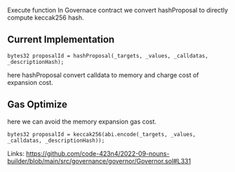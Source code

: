 Execute function In Governace contract we convert hashProposal to directly compute keccak256 hash.

## Current Implementation 

```
bytes32 proposalId = hashProposal(_targets, _values, _calldatas, _descriptionHash);
```

here hashProposal convert calldata to memory and charge cost of expansion cost.

## Gas Optimize

here we can avoid the memory expansion gas cost.  

```
bytes32 proposalId = keccak256(abi.encode(_targets, _values, _calldatas, _descriptionHash));
```




Links: 
https://github.com/code-423n4/2022-09-nouns-builder/blob/main/src/governance/governor/Governor.sol#L331

